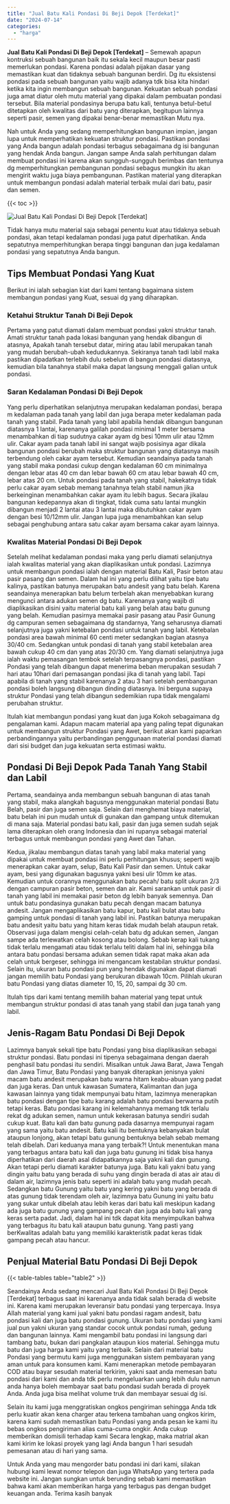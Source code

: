 ```yaml
---
title: "Jual Batu Kali Pondasi Di Beji Depok [Terdekat]"
date: "2024-07-14"
categories: 
  - "harga"
---
```


**Jual Batu Kali Pondasi Di Beji Depok \[Terdekat\]** – Semewah apapun kontruksi sebuah bangunan baik itu sekala kecil maupun besar pasti memerlukan pondasi. Karena pondasi adalah pijakan dasar yang memastikan kuat dan tidaknya sebuah bangunan berdiri. Dg itu eksistensi pondasi pada sebuah bangunan yaitu wajib adanya tdk bisa kita hindari ketika kita ingin membangun sebuah bangunan. Kekuatan sebuah pondasi juga amat diatur oleh mutu material yang dipakai dalam pembuatan pondasi tersebut. Bila material pondasinya berupa batu kali, tentunya betul-betul ditetapkan oleh kwalitas dari batu yang diterapkan, begitupun lainnya seperti pasir, semen yang dipakai benar-benar memastikan Mutu nya.

Nah untuk Anda yang sedang memperhitungkan bangunan impian, jangan lupa untuk memperhatikan kekuatan struktur pondasi. Pastikan pondasi yang Anda bangun adalah pondasi terbagus sebagaimana dg isi bangunan yang hendak Anda bangun. Jangan sampe Anda salah perhitungan dalam membuat pondasi ini karena akan sungguh-sungguh berimbas dan tentunya dg memperhitungkan pembangunan pondasi sebagus mungkin itu akan mengirit waktu juga biaya pembangunan. Pastikan material yang diterapkan untuk membangun pondasi adalah material terbaik mulai dari batu, pasir dan semen.

{{< toc >}}

![Jual Batu Kali Pondasi Di Beji Depok [Terdekat]](/images/jual-batu-kali-02.png)

Tidak hanya mutu material saja sebagai penentu kuat atau tidaknya sebuah pondasi, akan tetapi kedalaman pondasi juga patut diperhatikan. Anda sepatutnya memperhitungkan berapa tinggi bangunan dan juga kedalaman pondasi yang sepatutnya Anda bangun.

## Tips Membuat Pondasi Yang Kuat

Berikut ini ialah sebagian kiat dari kami tentang bagaimana sistem membangun pondasi yang Kuat, sesuai dg yang diharapkan.

### Ketahui Struktur Tanah Di Beji Depok

Pertama yang patut diamati dalam membuat pondasi yakni struktur tanah. Amati struktur tanah pada lokasi bangunan yang hendak dibangun di atasnya, Apakah tanah tersebut datar, miring atau labil merupakan tanah yang mudah berubah-ubah kedudukannya. Sekiranya tanah tadi labil maka pastikan dipadatkan terlebih dulu sebelum di bangun pondasi diatasnya, kemudian bila tanahnya stabil maka dapat langsung menggali galian untuk pondasi.

### Saran Kedalaman Pondasi Di Beji Depok

Yang perlu diperhatikan selanjutnya merupakan kedalaman pondasi, berapa m kedalaman pada tanah yang labil dan juga berapa meter kedalaman pada tanah yang stabil. Pada tanah yang labil apabila hendak dibangun bangunan diatasnya 1 lantai, karenanya galilah pondasi minimal 1 meter bersama menambahkan di tiap sudutnya cakar ayam dg besi 10mm ulir atau 12mm ulir. Cakar ayam pada tanah labil ini sangat wajib posisinya agar dikala bangunan pondasi berubah maka struktur bangunan yang diatasnya masih terbendung oleh cakar ayam tersebut. Kemudian seandainya pada tanah yang stabil maka pondasi cukup dengan kedalaman 60 cm minimalnya dengan lebar atas 40 cm dan lebar bawah 60 cm atau lebar bawah 40 cm, lebar atas 20 cm. Untuk pondasi pada tanah yang stabil, hakekatnya tidak perlu cakar ayam sebab memang tanahnya telah stabil namun jika berkeinginan menambahkan cakar ayam itu lebih bagus. Secara jikalau bangunan kedepannya akan di tingkat, tidak cuma satu lantai mungkin dibangun menjadi 2 lantai atau 3 lantai maka dibutuhkan cakar ayam dengan besi 10/12mm ulir. Jangan lupa juga menambahkan kan selup sebagai penghubung antara satu cakar ayam bersama cakar ayam lainnya.

### Kwalitas Material Pondasi Di Beji Depok

Setelah melihat kedalaman pondasi maka yang perlu diamati selanjutnya ialah kwalitas material yang akan diaplikasikan untuk pondasi. Lazimnya untuk membangun pondasi ialah dengan material Batu Kali, Pasir beton atau pasir pasang dan semen. Dalam hal ini yang perlu dilihat yaitu tipe batu kalinya, pastikan batunya merupakan batu andesit yang batu belah. Karena seandainya menerapkan batu belum terbelah akan menyebabkan kurang mengunci antara adukan semen dg batu. Karenanya yang wajib di diaplikasikan disini yaitu material batu kali yang belah atau batu gunung yang belah. Kemudian pasirnya memakai pasir pasang atau Pasir Gunung dg campuran semen sebagaimana dg standarnya, Yang seharusnya diamati selanjutnya juga yakni ketebalan pondasi untuk tanah yang labil. Ketebalan pondasi area bawah minimal 60 centi meter sedangkan bagian atasnya 30/40 cm. Sedangkan untuk pondasi di tanah yang stabil ketebalan area bawah cukup 40 cm dan yang atas 20/30 cm. Yang diamati selanjutnya juga ialah waktu pemasangan tembok setelah terpasangnya pondasi, pastikan Pondasi yang telah dibangun dapat menerima beban merupakan sesudah 7 hari atau 10hari dari pemasangan pondasi jika di tanah yang labil. Tapi apabila di tanah yang stabil karenanya 2 atau 3 hari setelah pembangunan pondasi boleh langsung dibangun dinding diatasnya. Ini berguna supaya struktur Pondasi yang telah dibangun sedemikian rupa tidak mengalami perubahan struktur.

Itulah kiat membangun pondasi yang kuat dan juga Kokoh sebagaimana dg pengalaman kami. Adapun macam material apa yang paling tepat digunakan untuk membangun struktur Pondasi yang Awet, berikut akan kami paparkan perbandingannya yaitu perbandingan penggunaan material pondasi diamati dari sisi budget dan juga kekuatan serta estimasi waktu.

## Pondasi Di Beji Depok Pada Tanah Yang Stabil dan Labil

Pertama, seandainya anda membangun sebuah bangunan di atas tanah yang stabil, maka alangkah bagusnya menggunakan material pondasi Batu Belah, pasir dan juga semen saja. Selain dari menghemat biaya material, batu belah ini pun mudah untuk di gunakan dan gampang untuk ditemukan di mana saja. Material pondasi batu kali, pasir dan juga semen sudah sejak lama diterapkan oleh orang Indonesia dan ini rupanya sebagai material terbagus untuk membangun pondasi yang Awet dan Tahan.

Kedua, jikalau membangun diatas tanah yang labil maka material yang dipakai untuk membuat pondasi ini perlu perhitungan khusus; seperti wajib menerapkan cakar ayam, selup, Batu Kali Pasir dan semen. Untuk cakar ayam, besi yang digunakan bagusnya yakni besi ulir 10mm ke atas. Kemudian untuk corannya menggunakan batu pecah/ batu split ukuran 2/3 dengan campuran pasir beton, semen dan air. Kami sarankan untuk pasir di tanah yang labil ini memakai pasir beton dg lebih banyak semennya. Dan untuk batu pondasinya gunakan batu pecah dengan macam batunya andesit. Jangan mengaplikasikan batu kapur, batu kali bulat atau batu gamping untuk pondasi di tanah yang labil ini. Pastikan batunya merupakan batu andesit yaitu batu yang hitam keras tidak mudah belah ataupun retak. Observasi juga dalam mengisi celah-celah batu dg adukan semen, Jangan sampe ada terlewatkan celah kosong atau bolong. Sebab kerap kali tukang tidak terlalu mengamati atau tidak terlalu teliti dalam hal ini, sehingga bila antara batu pondasi bersama adukan semen tidak rapat maka akan ada celah untuk bergeser, sehingga ini mengancam kestabilan struktur pondasi. Selain itu, ukuran batu pondasi pun yang hendak digunakan dapat diamati jangan memilih batu Pondasi yang berukuran dibawah 10cm. Pilihlah ukuran batu Pondasi yang diatas diameter 10, 15, 20, sampai dg 30 cm.

Itulah tips dari kami tentang memilih bahan material yang tepat untuk membangun struktur pondasi di atas tanah yang stabil dan juga tanah yang labil.

## Jenis-Ragam Batu Pondasi Di Beji Depok

Lazimnya banyak sekali tipe batu Pondasi yang bisa diaplikasikan sebagai struktur pondasi. Batu pondasi ini tipenya sebagaimana dengan daerah penghasil batu pondasi itu sendiri. Misalkan untuk Jawa Barat, Jawa Tengah dan Jawa Timur, Batu Pondasi yang banyak diterapkan jenisnya yakni macam batu andesit merupakan batu warna hitam keabu-abuan yang padat dan juga keras. Dan untuk kawasan Sumatera, Kalimantan dan juga kawasan lainnya yang tidak mempunyai batu hitam, lazimnya menerapkan batu pondasi dengan tipe batu karang adalah batu pondasi berwarna putih tetapi keras. Batu pondasi karang ini kelemahannya memang tdk terlalu rekat dg adukan semen, namun untuk kekerasan batunya sendiri sudah cukup kuat. Batu kali dan batu gunung pada dasarnya mempunyai ragam yang sama yaitu batu andesit. Batu kali itu bentuknya kebanyakan bulat ataupun lonjong, akan tetapi batu gunung bentuknya belah sebab memang telah dibelah. Dari keduanya mana yang terbaik?! Untuk menentukan mana yang terbagus antara batu kali dan juga batu gunung ini tidak bisa hanya diperhatikan dari daerah asal didapatkannya saja yakni kali dan gunung. Akan tetapi perlu diamati karakter batunya juga. Batu kali yakni batu yang dingin yaitu batu yang berada di suhu yang dingin berada di atas air atau di dalam air, lazimnya jenis batu seperti ini adalah batu yang mudah pecah. Sedangkan batu Gunung yaitu batu yang kering yakni batu yang berada di atas gunung tidak terendam oleh air, lazimnya batu Gunung ini yaitu batu yang sukar untuk dibelah atau lebih keras dari batu kali meskipun kadang ada juga batu gunung yang gampang pecah dan juga ada batu kali yang keras serta padat. Jadi, dalam hal ini tdk dapat kita menyimpulkan bahwa yang terbagus itu batu kali ataupun batu gunung. Yang pasti yang berKwalitas adalah batu yang memiliki karakteristik padat keras tidak gampang pecah atau hancur.

## Penjual Material Batu Pondasi Di Beji Depok

{{< table-tables table="table2" >}}

Seandainya Anda sedang mencari Jual Batu Kali Pondasi Di Beji Depok \[Terdekat\] terbagus saat ini karenanya anda tidak salah berada di website ini. Karena kami merupakan leveransir batu pondasi yang terpercaya. Insya Allah material yang kami jual yakni batu pondasi ragam andesit, batu pondasi kali dan juga batu pondasi gunung. Ukuran batu pondasi yang kami jual pun yakni ukuran yang standar cocok untuk pondasi rumah, gedung dan bangunan lainnya. Kami mengambil batu pondasi ini langsung dari tambang batu, bukan dari pangkalan ataupun kios material. Sehingga mutu batu dan juga harga kami yaitu yang terbaik. Selain dari material batu Pondasi yang bermutu kami juga menggunakan sistem pembayaran yang aman untuk para konsumen kami. Kami menerapkan metode pembayaran COD atau bayar sesudah material terkirim, yakni saat anda memesan batu pondasi dari kami dan anda tdk perlu mengeluarkan uang lebih dulu namun anda hanya boleh membayar saat batu pondasi sudah berada di proyek Anda. Anda juga bisa melihat volume truk dan membayar sesuai dg isi.

Selain itu kami juga menggratiskan ongkos pengiriman sehingga Anda tdk perlu kuatir akan kena charger atau terkena tambahan uang ongkos kirim, karena kami sudah memastikan batu Pondasi yang anda pesan ke kami itu bebas ongkos pengiriman alias cuma-cuma ongkir. Anda cukup memberikan domisili terhadap kami Secara lengkap, maka matrial akan kami kirim ke lokasi proyek yang lagi Anda bangun 1 hari sesudah pemesanan atau di hari yang sama.

Untuk Anda yang mau mengorder batu pondasi ini dari kami, silakan hubungi kami lewat nomor telepon dan juga WhatsApp yang tertera pada website ini. Jangan sungkan untuk berunding sebab kami memastikan bahwa kami akan memberikan harga yang terbagus pas dengan budget keuangan anda. Terima kasih banyak
